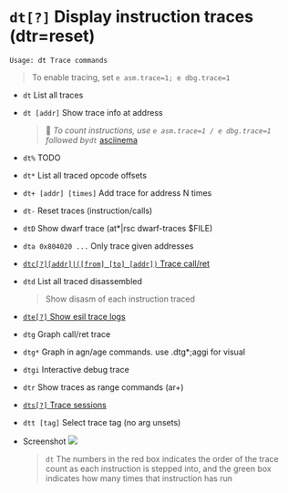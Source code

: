 <!-- TITLE: dt -->

#  `dt[?]` Display instruction traces (dtr=reset)


```
Usage: dt Trace commands
```

> To enable tracing, set `e asm.trace=1; e dbg.trace=1` 

- `dt` List all traces
- `dt [addr]` Show trace info at address
  > 🚀 _To count instructions, use `e asm.trace=1 / e dbg.trace=1` followed by`dt`_ [asciinema](https://asciinema.org/a/AAxcyuprERjhJwutaOR0fdGun)
- `dt%` TODO
- `dt*` List all traced opcode offsets
- `dt+ [addr] [times]` Add trace for address N times
- `dt-` Reset traces (instruction/calls)
- `dtD` Show dwarf trace (at*|rsc dwarf-traces $FILE)
- `dta 0x804020 ...` Only trace given addresses

- [ `dtc[?][addr]|([from] [to] [addr])` Trace call/ret](/options/d/dt/dtc)

- `dtd` List all traced disassembled
	> Show disasm of each instruction traced 

- [ `dte[?]` Show esil trace logs](/options/d/dt/dte)

- `dtg` Graph call/ret trace
- `dtg*` Graph in agn/age commands. use .dtg*;aggi for visual
- `dtgi` Interactive debug trace
- `dtr` Show traces as range commands (ar+)

- [ `dts[?]` Trace sessions](/options/d/dt/dts)

- `dtt [tag]` Select trace tag (no arg unsets)

- Screenshot
	![](/uploads/small-d/tracing-visual-mode.png)
	> `dt` The numbers in the red box indicates the order of the trace count as each instruction is stepped into, and the green box indicates how many times that instruction has run

<p hidden>dt dt% dt* dt+ dt- dtD dta dtc dtd dte dtg dtg* dtgi dtr dts dtt</p>
